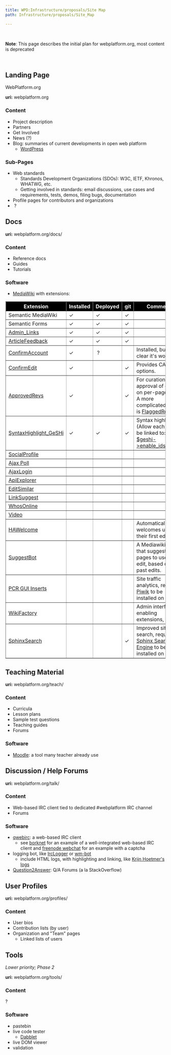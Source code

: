 ```yaml
---
title: WPD:Infrastructure/proposals/Site Map
path: Infrastructure/proposals/Site_Map

---
```

<p><br />
</p>
<div class="note">
<p><b>Note</b>: This page describes the initial plan for webplatform.org, most content is deprecated
</p>
</div>
<p><br />
</p>
<h2><span class="mw-headline" id="Landing_Page">Landing Page</span></h2>
<p>WebPlatform.org
</p><p><b>uri:</b> webplatform.org
</p>
<h3><span class="mw-headline" id="Content">Content</span></h3>
<ul><li> Project description</li>
<li> Partners</li>
<li> Get Involved</li>
<li> News (?)</li>
<li> Blog: summaries of current developments in open web platform
<ul><li> <a rel="nofollow" class="external text" href="http://wordpress.org/">WordPress</a></li></ul></li></ul>
<h3><span class="mw-headline" id="Sub-Pages">Sub-Pages</span></h3>
<ul><li> Web standards
<ul><li> Standards Development Organizations (SDOs): W3C, IETF, Khronos, WHATWG, etc.</li>
<li> Getting involved in standards: email discussions, use cases and requirements, tests, demos, filing bugs, documentation</li></ul></li>
<li> Profile pages for contributors and organizations</li>
<li>&#160;?</li></ul>
<h2><span class="mw-headline" id="Docs">Docs</span></h2>
<p><b>uri:</b> webplatform.org/docs/
</p>
<h3><span class="mw-headline" id="Content_2">Content</span></h3>
<ul><li> Reference docs </li>
<li> Guides</li>
<li> Tutorials</li></ul>
<h3><span class="mw-headline" id="Software">Software</span></h3>
<ul><li> <a class="external text" href="http://www.mediawiki.org/wiki/MediaWiki">MediaWiki</a> with extensions:</li></ul>
<table border="1" cellpadding="4" cellspacing="0" style="margin: 1em 1em 1em 0; background:#fff; border:1px #aaa solid; border-collapse:collapse;">
<tr>
<th style="background:black; color:white;"> Extension
</th>
<th style="background:black; color:white;"> Installed
</th>
<th style="background:black; color:white;"> Deployed
</th>
<th style="background:black; color:white;"> git
</th>
<th style="background:black; color:white;"> Comments
</th></tr>
<tr>
<td> Semantic MediaWiki
</td>
<td> ✓
</td>
<td> ✓
</td>
<td> ✓
</td>
<td>
</td></tr>
<tr>
<td> Semantic Forms
</td>
<td> ✓
</td>
<td> ✓
</td>
<td> ✓
</td>
<td>
</td></tr>
<tr>
<td> <a class="external text" href="http://www.mediawiki.org/wiki/Extension:Admin_Links">Admin_Links</a>
</td>
<td> ✓
</td>
<td> ✓
</td>
<td> ✓
</td>
<td>
</td></tr>
<tr>
<td> <a class="external text" href="http://www.mediawiki.org/wiki/Extension:ArticleFeedback">ArticleFeedback</a>
</td>
<td> ✓
</td>
<td> ✓
</td>
<td> ✓
</td>
<td>
</td></tr>
<tr>
<td> <a class="external text" href="http://www.mediawiki.org/wiki/Extension:ConfirmAccount">ConfirmAccount</a>
</td>
<td> ✓
</td>
<td>&#160;?
</td>
<td>
</td>
<td> Installed, but not clear it's working
</td></tr>
<tr>
<td> <a class="external text" href="http://www.mediawiki.org/wiki/Extension:ConfirmEdit">ConfirmEdit</a>
</td>
<td> ✓
</td>
<td>
</td>
<td> ✓
</td>
<td> Provides CAPTCHA options.
</td></tr>
<tr>
<td> <a class="external text" href="http://www.mediawiki.org/wiki/Extension:Approved_Revs">ApprovedRevs</a>
</td>
<td> ✓
</td>
<td>
</td>
<td> ✓
</td>
<td> For curation and approval of edits, on per-page basis. A more complicated option is <a class="external text" href="http://www.mediawiki.org/wiki/Extension:FlaggedRevs">FlaggedRevs</a>.
</td></tr>
<tr>
<td> <a class="external text" href="http://www.mediawiki.org/wiki/Extension:SyntaxHighlight_GeSHi">SyntaxHighlight_GeSHi</a>
</td>
<td> ✓
</td>
<td> ✓
</td>
<td> ✓
</td>
<td> Syntax highlighting. (Allow each line to be linked to: <a rel="nofollow" class="external text" href="http://qbnz.com/highlighter/geshi-doc.html#adding-ids-to-each-line">$geshi-&gt;enable_ids(true);</a>)
</td></tr>
<tr>
<td> <a class="external text" href="http://www.mediawiki.org/wiki/Extension:SocialProfile">SocialProfile</a>
</td>
<td>
</td>
<td>
</td>
<td>
</td>
<td>
</td></tr>
<tr>
<td> <a class="external text" href="http://www.mediawiki.org/wiki/Extension:AJAX_Poll">Ajax Poll</a>
</td>
<td>
</td>
<td>
</td>
<td>
</td>
<td>
</td></tr>
<tr>
<td> <a class="external text" href="http://www.mediawiki.org/wiki/Extension:AjaxLogin">AjaxLogin</a>
</td>
<td>
</td>
<td>
</td>
<td>
</td>
<td>
</td></tr>
<tr>
<td> <a class="external text" href="http://www.mediawiki.org/wiki/Extension:ApiExplorer">ApiExplorer</a>
</td>
<td>
</td>
<td>
</td>
<td>
</td>
<td>
</td></tr>
<tr>
<td> <a class="external text" href="http://www.mediawiki.org/wiki/Extension:EditSimilar">EditSimilar</a>
</td>
<td>
</td>
<td>
</td>
<td>
</td>
<td>
</td></tr>
<tr>
<td> <a class="external text" href="http://www.mediawiki.org/wiki/Extension:LinkSuggest">LinkSuggest</a>
</td>
<td>
</td>
<td>
</td>
<td>
</td>
<td>
</td></tr>
<tr>
<td> <a class="external text" href="http://www.mediawiki.org/wiki/Extension:WhosOnline">WhosOnline</a>
</td>
<td>
</td>
<td>
</td>
<td>
</td>
<td>
</td></tr>
<tr>
<td> <a class="external text" href="http://www.mediawiki.org/wiki/Extension:Video">Video</a>
</td>
<td>
</td>
<td>
</td>
<td>
</td>
<td>
</td></tr>
<tr>
<td> <a class="external text" href="http://www.mediawiki.org/wiki/Extension:HAWelcome">HAWelcome</a>
</td>
<td>
</td>
<td>
</td>
<td>
</td>
<td> Automatically welcomes users on their first edit.
</td></tr>
<tr>
<td> <a rel="nofollow" class="external text" href="http://en.wikipedia.org/wiki/User:SuggestBot">SuggestBot</a>
</td>
<td>
</td>
<td>
</td>
<td>
</td>
<td> A Mediawiki bot that suggests pages to users to edit, based on their past edits.
</td></tr>
<tr>
<td> <a class="external text" href="http://www.mediawiki.org/wiki/Extension:PCR_GUI_Inserts#Adding_a_Piwik_statistics_code_at_the_bottom">PCR GUI Inserts</a>
</td>
<td>
</td>
<td>
</td>
<td>
</td>
<td> Site traffic analytics, requires <a rel="nofollow" class="external text" href="http://piwik.org/">Piwik</a> to be installed on server
</td></tr>
<tr>
<td> <a class="external text" href="http://www.mediawiki.org/wiki/Extension:WikiFactory">WikiFactory</a>
</td>
<td>
</td>
<td>
</td>
<td>
</td>
<td> Admin interface for enabling extensions, etc.
</td></tr>
<tr>
<td> <a class="external text" href="http://www.mediawiki.org/wiki/Extension:SphinxSearch">SphinxSearch</a>
</td>
<td>
</td>
<td>
</td>
<td> ✓
</td>
<td> Improved site search, requires <a rel="nofollow" class="external text" href="http://sphinxsearch.com/downloads/">Sphinx Search Engine</a> to be installed on server
</td></tr></table>
<h2><span class="mw-headline" id="Teaching_Material">Teaching Material</span></h2>
<p><b>uri:</b> webplatform.org/teach/
</p>
<h3><span class="mw-headline" id="Content_3">Content</span></h3>
<ul><li> Curricula</li>
<li> Lesson plans</li>
<li> Sample test questions</li>
<li> Teaching guides</li>
<li> Forums</li></ul>
<h3><span class="mw-headline" id="Software_2">Software</span></h3>
<ul><li> <a rel="nofollow" class="external text" href="http://moodle.org/">Moodle</a>: a tool many teacher already use</li></ul>
<h2><span class="mw-headline" id="Discussion_.2F_Help_Forums">Discussion / Help Forums</span></h2>
<p><b>uri:</b> webplatform.org/talk/
</p>
<h3><span class="mw-headline" id="Content_4">Content</span></h3>
<ul><li> Web-based IRC client tied to dedicated #webplatform IRC channel</li>
<li> Forums</li></ul>
<h3><span class="mw-headline" id="Software_3">Software</span></h3>
<ul><li> <a rel="nofollow" class="external text" href="http://www.qwebirc.org/">qwebirc</a>: a web-based IRC client
<ul><li> see <a rel="nofollow" class="external text" href="http://www.borknet.org/index.php?topic=irc&amp;page=qwebirc">borknet</a> for an example of a well-integrated web-based IRC client and <a rel="nofollow" class="external text" href="http://webchat.freenode.net/">freenode webchat</a> for an example with a captcha</li></ul></li>
<li> logging bot, like <a rel="nofollow" class="external text" href="http://colas.nahaboo.net/Software/IrcLogger">IrcLogger</a> or <a rel="nofollow" class="external text" href="http://bots.wmflabs.org/~wm-bot/">wm-bot</a>
<ul><li> include HTML logs, with highlighting and linking, like <a rel="nofollow" class="external text" href="http://krijnhoetmer.nl/irc-logs/whatwg/20120604">Krijn Hoetmer's logs</a></li></ul></li>
<li> <a rel="nofollow" class="external text" href="http://www.question2answer.org/">Question2Answer</a>: Q/A Forums (a la StackOverflow)</li></ul>
<h2><span class="mw-headline" id="User_Profiles">User Profiles</span></h2>
<p><b>uri:</b> webplatform.org/profiles/
</p>
<h3><span class="mw-headline" id="Content_5">Content</span></h3>
<ul><li> User bios</li>
<li> Contribution lists (by user)</li>
<li> Organization and "Team" pages
<ul><li> Linked lists of users</li></ul></li></ul>
<h2><span class="mw-headline" id="Tools">Tools</span></h2>
<p><i>Lower priority; Phase 2</i>
</p><p><b>uri:</b> webplatform.org/tools/
</p>
<h3><span class="mw-headline" id="Content_6">Content</span></h3>
<p>?
</p>
<h3><span class="mw-headline" id="Software_4">Software</span></h3>
<ul><li> pastebin</li>
<li> live code tester 
<ul><li> <a rel="nofollow" class="external text" href="http://dabblet.com/">Dabblet</a></li></ul></li>
<li> live DOM viewer</li>
<li> validation</li></ul>

<!-- Saved in parser cache with key wpwiki:pcache:idhash:16-0!*!*!!*!*!*!esi=1 and timestamp 20150810195922 and revision id 62561
 -->
